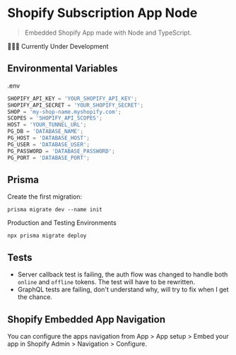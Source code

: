 # Shopify Subscription App Node

> Embedded Shopify App made with Node and TypeScript.

🚧🔨👷 Currently Under Development

## Environmental Variables

.env

```javascript
SHOPIFY_API_KEY = 'YOUR_SHOPIFY_API_KEY';
SHOPIFY_API_SECRET = 'YOUR_SHOPIFY_SECRET';
SHOP = 'my-shop-name.myshopify.com';
SCOPES = 'SHOPIFY_API_SCOPES';
HOST = 'YOUR_TUNNEL_URL';
PG_DB = 'DATABASE_NAME';
PG_HOST = 'DATABASE_HOST';
PG_USER = 'DATABASE_USER';
PG_PASSWORD = 'DATABASE_PASSWORD';
PG_PORT = 'DATABASE_PORT';
```

## Prisma

Create the first migration:

```
prisma migrate dev --name init
```

Production and Testing Environments

```
npx prisma migrate deploy
```

## Tests

- Server callback test is failing, the auth flow was changed to handle both `online` and `offline` tokens. The test will have to be rewritten.
- GraphQL tests are failing, don't understand why, will try to fix when I get the chance.

## Shopify Embedded App Navigation

You can configure the apps navigation from App > App setup > Embed your app in Shopify Admin > Navigation > Configure.
